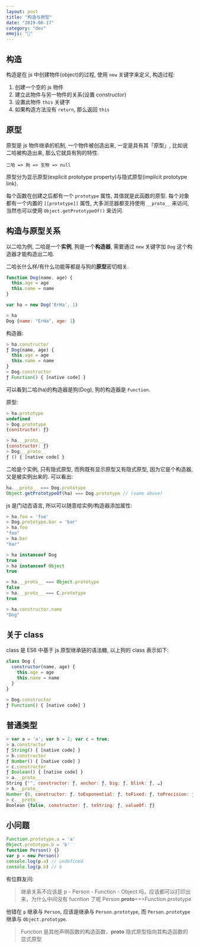 ```yaml
---
layout: post
title: "构造与原型"
date: "2019-06-17"
category: "dev"
emoji: "🐣"
---
```


## 构造

构造是在 js 中创建物件(object)的过程, 使用 `new` 关键字来定义, 构造过程:

1. 创建一个空的 js 物件
2. 建立此物件与另一物件的关系(设置 constructor)
3. 设置此物件 `this` 关键字
4. 如果构造方法没有 `return`, 那么返回 `this`

## 原型

原型是 js 物件继承的机制, 一个物件被创造出来, 一定是具有其「原型」, 比如说二哈被构造出来, 那么它就具有狗的特性.

```
二哈 => 狗 => 生物 => null
```

原型分为显示原型(explicit prototype property)与隐式原型(implicit prototype link).

每个函数在创建之后都有一个 `prototype` 属性, 其值就是此函数的原型.
每个对象都有一个内置的 `[[prototype]]` 属性, 大多浏览器都支持使用 `__proto__` 来访问, 当然也可以使用 `Object.getPrototypeOf()` 来访问.

## 构造与原型关系

以二哈为例, 二哈是一个**实例**, 狗是一个**构造器**, 需要通过 `new` 关键字加 `Dog` 这个构造器才能构造出二哈.

二哈长什么样/有什么功能等都是与狗的**原型**密切相关.

```javascript
function Dog(name, age) {
  this.age = age
  this.name = name
}

var ha = new Dog('ErHa', 1)

> ha
Dog {name: "ErHa", age: 1}
```

构造器:

```javascript
> ha.constructor
ƒ Dog(name, age) {
  this.age = age
  this.name = name
}
> Dog.constructor
ƒ Function() { [native code] }
```

可以看到二哈(ha)的构造器是狗(Dog), 狗的构造器是 `Function`.


原型:

```javascript
> ha.prototype
undefined
> Dog.prototype
{constructor: ƒ}

> ha.__proto__
{constructor: ƒ}
> Dog.__proto__
ƒ () { [native code] }
```

二哈是个实例, 只有隐式原型, 而狗既有显示原型又有隐式原型, 因为它是个构造器, 又是被实例出来的.
可以看出:

```javascript
ha.__proto__ === Dog.prototype
Object.getPrototypeOf(ha) === Dog.prototype // (same above)
```

js 是门动态语言, 所以可以随意给实例/构造器添加属性:

```javascript
> ha.foo = 'foo'
> Dog.prototype.bar = 'bar'
> ha.foo
"foo"
> ha.bar
"bar"
```

```javascript
> ha instanceof Dog
true
> ha instanceof Object
true

> ha.__proto__ === Object.prototype
false
> ha.__proto__ === C.prototype
true

> ha.constructor.name
"Dog"
```

## 关于 class

class 是 ES6 中基于 js 原型继承链的语法糖, 以上狗的 class 表示如下:

```javascript
class Dog {
  constructor(name, age) {
    this.age = age
    this.name = name
  }
}

> Dog.constructor
ƒ Function() { [native code] }
```

## 普通类型

```javascript
> var a = 'a'; var b = 2; var c = true;
> a.constructor
ƒ String() { [native code] }
> b.constructor
ƒ Number() { [native code] }
> c.constructor
ƒ Boolean() { [native code] }
> a.__proto__
String {"", constructor: ƒ, anchor: ƒ, big: ƒ, blink: ƒ, …}
> b.__proto__
Number {0, constructor: ƒ, toExponential: ƒ, toFixed: ƒ, toPrecision: ƒ, …}
> c.__proto__
Boolean {false, constructor: ƒ, toString: ƒ, valueOf: ƒ}
```

## 小问题

```javascript
Function.prototype.a = 'a'
Object.prototype.b = 'b'
function Person() {}
var p = new Person()
console.log(p.a) // undefined
console.log(p.b) // b
```

有位群友问:

> 继承关系不应该是 p - Person - Function - Object 吗，应该都可以打印出来，为什么中间没有 fucntion 了呢
> Person.__proto__===Function.prototype

他错在 `p` 继承与 `Person`, 应该是继承与 `Person.prototype`, 而 `Person.prototype` 继承与 `Object.prototype`.

> Function 是其他声明函数的构造函数，__proto__ 隐式原型指向其构造函数的显式原型

